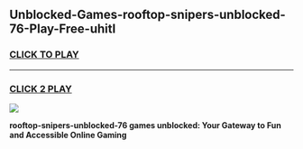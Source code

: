 
## Unblocked-Games-rooftop-snipers-unblocked-76-Play-Free-uhitl
<h3>
<a href="https://premium76.site?title=rooftop-snipers-unblocked-76&ref=23A">CLICK TO PLAY</a></h3>
<hr>

<h3>
<a href="https://premium76.site?title=rooftop-snipers-unblocked-76&ref=23A">CLICK 2 PLAY</a>
  
</h3>

<a href="https://premium76.site?title=rooftop-snipers-unblocked-76&ref=23A"><img src="https://clearcache.store/games.png"></a>


**rooftop-snipers-unblocked-76 games unblocked: Your Gateway to Fun and Accessible Online Gaming**

